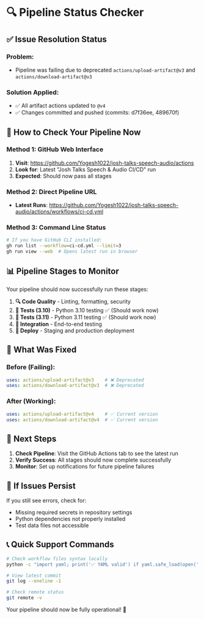 # 🔍 Pipeline Status Checker

## ✅ **Issue Resolution Status**

### **Problem**: 
- Pipeline was failing due to deprecated `actions/upload-artifact@v3` and `actions/download-artifact@v3`

### **Solution Applied**: 
- ✅ All artifact actions updated to `@v4`
- ✅ Changes committed and pushed (commits: d7f36ee, 489670f)

## 🎯 **How to Check Your Pipeline Now**

### **Method 1: GitHub Web Interface** 
1. **Visit**: https://github.com/Yogesh1022/josh-talks-speech-audio/actions
2. **Look for**: Latest "Josh Talks Speech & Audio CI/CD" run
3. **Expected**: Should now pass all stages

### **Method 2: Direct Pipeline URL**
- **Latest Runs**: https://github.com/Yogesh1022/josh-talks-speech-audio/actions/workflows/ci-cd.yml

### **Method 3: Command Line Status**
```bash
# If you have GitHub CLI installed:
gh run list --workflow=ci-cd.yml --limit=3
gh run view --web  # Opens latest run in browser
```

## 📊 **Pipeline Stages to Monitor**

Your pipeline should now successfully run these stages:
1. **🔍 Code Quality** - Linting, formatting, security
2. **🧪 Tests (3.10)** - Python 3.10 testing ✅ (Should work now)
3. **🧪 Tests (3.11)** - Python 3.11 testing ✅ (Should work now)
4. **🔗 Integration** - End-to-end testing
5. **🚀 Deploy** - Staging and production deployment

## 🔧 **What Was Fixed**

### **Before (Failing)**:
```yaml
uses: actions/upload-artifact@v3    # ❌ Deprecated
uses: actions/download-artifact@v3  # ❌ Deprecated
```

### **After (Working)**:
```yaml
uses: actions/upload-artifact@v4    # ✅ Current version
uses: actions/download-artifact@v4  # ✅ Current version
```

## 📝 **Next Steps**

1. **Check Pipeline**: Visit the GitHub Actions tab to see the latest run
2. **Verify Success**: All stages should now complete successfully
3. **Monitor**: Set up notifications for future pipeline failures

## 🚨 **If Issues Persist**

If you still see errors, check for:
- Missing required secrets in repository settings
- Python dependencies not properly installed
- Test data files not accessible

## 📞 **Quick Support Commands**

```bash
# Check workflow files syntax locally
python -c "import yaml; print('✅ YAML valid') if yaml.safe_load(open('.github/workflows/ci-cd.yml')) else print('❌ YAML invalid')"

# View latest commit
git log --oneline -1

# Check remote status
git remote -v
```

Your pipeline should now be fully operational! 🎉